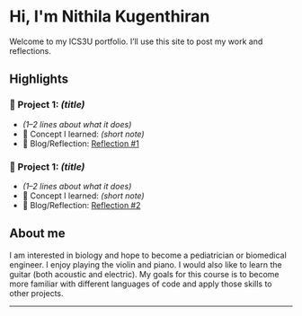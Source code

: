 # Hi, I'm Nithila Kugenthiran
Welcome to my ICS3U portfolio. I’ll use this site to post my work and reflections.

## Highlights
### 🔧 Project 1: *(title)* 
- *(1–2 lines about what it does)*
- 🧠 Concept I learned: *(short note)*
- 📝 Blog/Reflection: [Reflection #1](./posts/first_reflection.md)

### 🔧 Project 1: *(title)* 
- *(1–2 lines about what it does)*
- 🧠 Concept I learned: *(short note)*
- 📝 Blog/Reflection: [Reflection #2](./posts/second.md)

## About me
I am interested in biology and hope to become a pediatrician or biomedical engineer. I enjoy playing the violin and piano. I would also like to learn the guitar (both acoustic and electric). My goals for this course is to become more familiar with different languages of code and apply those skills to other projects.

---


